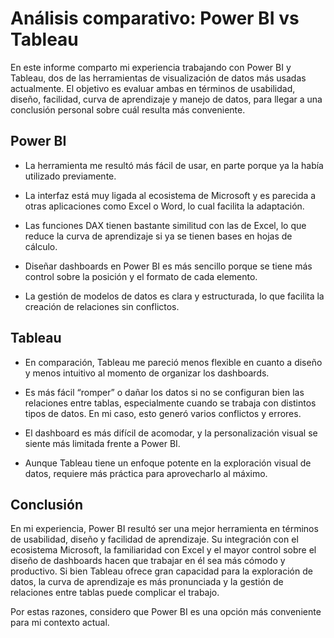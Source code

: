 # Análisis comparativo: Power BI vs Tableau

En este informe comparto mi experiencia trabajando con Power BI y Tableau, dos de las herramientas de visualización de datos más usadas actualmente. El objetivo es evaluar ambas en términos de usabilidad, diseño, facilidad, curva de aprendizaje y manejo de datos, para llegar a una conclusión personal sobre cuál resulta más conveniente.

## Power BI

* La herramienta me resultó más fácil de usar, en parte porque ya la había utilizado previamente.

* La interfaz está muy ligada al ecosistema de Microsoft y es parecida a otras aplicaciones como Excel o Word, lo cual facilita la adaptación.

* Las funciones DAX tienen bastante similitud con las de Excel, lo que reduce la curva de aprendizaje si ya se tienen bases en hojas de cálculo.

* Diseñar dashboards en Power BI es más sencillo porque se tiene más control sobre la posición y el formato de cada elemento.

* La gestión de modelos de datos es clara y estructurada, lo que facilita la creación de relaciones sin conflictos.

## Tableau

* En comparación, Tableau me pareció menos flexible en cuanto a diseño y menos intuitivo al momento de organizar los dashboards.

* Es más fácil “romper” o dañar los datos si no se configuran bien las relaciones entre tablas, especialmente cuando se trabaja con distintos tipos de datos. En mi caso, esto generó varios conflictos y errores.

* El dashboard es más difícil de acomodar, y la personalización visual se siente más limitada frente a Power BI.

* Aunque Tableau tiene un enfoque potente en la exploración visual de datos, requiere más práctica para aprovecharlo al máximo.

## Conclusión

En mi experiencia, Power BI resultó ser una mejor herramienta en términos de usabilidad, diseño y facilidad de aprendizaje. Su integración con el ecosistema Microsoft, la familiaridad con Excel y el mayor control sobre el diseño de dashboards hacen que trabajar en él sea más cómodo y productivo.
Si bien Tableau ofrece gran capacidad para la exploración de datos, la curva de aprendizaje es más pronunciada y la gestión de relaciones entre tablas puede complicar el trabajo.

Por estas razones, considero que Power BI es una opción más conveniente para mi contexto actual.
